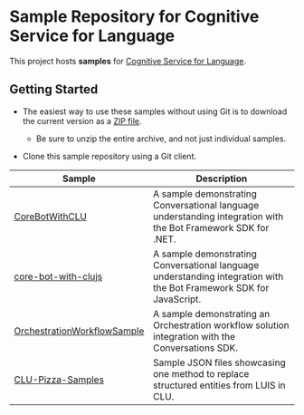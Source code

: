# Sample Repository for Cognitive Service for Language

This project hosts **samples** for [Cognitive Service for Language](https://docs.microsoft.com/en-us/azure/cognitive-services/language-service/).

## Getting Started

* The easiest way to use these samples without using Git is to download the current version as a [ZIP file](https://github.com/Azure-Samples/cognitive-service-language-samples/archive/refs/heads/main.zip).

  * Be sure to unzip the entire archive, and not just individual samples.

* Clone this sample repository using a Git client.


| Sample | Description |
| ---------- | -------- | 
| [CoreBotWithCLU](https://github.com/Azure-Samples/cognitive-service-language-samples/tree/main/CoreBotWithCLU) | A sample demonstrating Conversational language understanding integration with the Bot Framework SDK for .NET. |
| [core-bot-with-clujs](https://github.com/Azure-Samples/cognitive-service-language-samples/tree/main/core-bot-with-clujs) | A sample demonstrating Conversational language understanding integration with the Bot Framework SDK for JavaScript. |
| [OrchestrationWorkflowSample](https://github.com/Azure-Samples/cognitive-service-language-samples/tree/main/OrchestrationWorkflowSample) | A sample demonstrating an Orchestration workflow solution integration with the Conversations SDK.  |
| [CLU-Pizza-Samples](https://github.com/Azure-Samples/cognitive-service-language-samples/tree/main/CLU-Pizza-Samples) | Sample JSON files showcasing one method to replace structured entities from LUIS in CLU.  |
